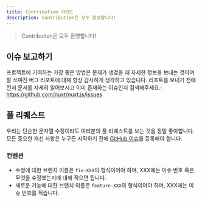 ```yaml
---
title: Contribution 가이드
description: Contribution은 모두 환영합니다!
---
```


> Contribution은 모두 환영합니다!

## 이슈 보고하기

프로젝트에 기여하는 가장 좋은 방법은 문제가 생겼을 때 자세한 정보을 보내는 것이며 잘 쓰여진 버그 리포트에 대해 항상 감사하게 생각하고 있습니다. 리포트를 보내기 전에 먼저 문서를 자세히 읽어보시고 이미 존재하는 이슈인지 검색해주세요.: https://github.com/nuxt/nuxt.js/issues

## 풀 리퀘스트

우리는 단순한 문자열 수정이라도 여러분의 풀 리퀘스트를 보는 것을 정말 좋아합니다. 모든 중요한 개선 사항은 누구든 시작하기 전에 [GitHub 이슈](https://github.com/nuxt/nuxt.js/issues)를 등록해야 합니다.

### 컨벤션

- 수정에 대한 브랜치 이름은 `fix-XXX`의 형식이어야 하며, XXX에는 이슈 번호 혹은 무엇을 수정했는지에 대해 적으면 됩니다.
- 새로운 기능에 대한 브랜치 이름은 `feature-XXX`의 형식이어야 하며, XXX에는 이슈 번호를 적습니다.
